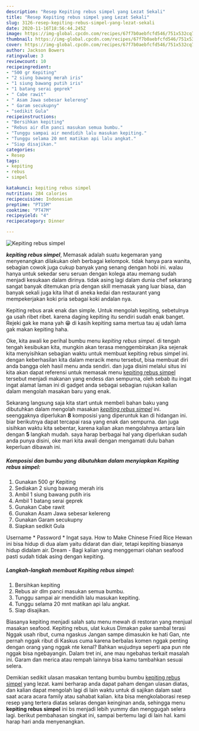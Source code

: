 ```yaml
---
description: "Resep Kepiting rebus simpel yang Lezat Sekali"
title: "Resep Kepiting rebus simpel yang Lezat Sekali"
slug: 3126-resep-kepiting-rebus-simpel-yang-lezat-sekali
date: 2020-11-16T18:56:44.245Z
image: https://img-global.cpcdn.com/recipes/67f7b0aebfcfd546/751x532cq70/kepiting-rebus-simpel-foto-resep-utama.jpg
thumbnail: https://img-global.cpcdn.com/recipes/67f7b0aebfcfd546/751x532cq70/kepiting-rebus-simpel-foto-resep-utama.jpg
cover: https://img-global.cpcdn.com/recipes/67f7b0aebfcfd546/751x532cq70/kepiting-rebus-simpel-foto-resep-utama.jpg
author: Jackson Bowers
ratingvalue: 3
reviewcount: 10
recipeingredient:
- "500 gr Kepiting"
- "2 siung bawang merah iris"
- "1 siung bawang putih iris"
- "1 batang serai geprek"
- " Cabe rawit"
- " Asam Jawa sebesar kelereng"
- " Garam secukupny"
- "sedikit Gula"
recipeinstructions:
- "Bersihkan kepiting"
- "Rebus air dlm panci masukan semua bumbu."
- "Tunggu sampai air mendidih lalu masukan kepiting."
- "Tunggu selama 20 mnt matikan api lalu angkat."
- "Siap disajikan."
categories:
- Resep
tags:
- kepiting
- rebus
- simpel

katakunci: kepiting rebus simpel 
nutrition: 284 calories
recipecuisine: Indonesian
preptime: "PT15M"
cooktime: "PT47M"
recipeyield: "4"
recipecategory: Dinner

---
```



![Kepiting rebus simpel](https://img-global.cpcdn.com/recipes/67f7b0aebfcfd546/751x532cq70/kepiting-rebus-simpel-foto-resep-utama.jpg)

<b><i>kepiting rebus simpel</i></b>, Memasak adalah suatu kegemaran yang menyenangkan dilakukan oleh berbagai kelompok. tidak hanya para wanita, sebagian cowok juga cukup banyak yang senang dengan hobi ini. walau hanya untuk sekedar seru seruan dengan kolega atau memang sudah menjadi kesukaan dalam dirinya. tidak asing lagi dalam dunia chef sekarang sangat banyak ditemukan pria dengan skill memasak yang luar biasa, dan banyak sekali juga kita lihat di aneka kedai dan restaurant yang mempekerjakan koki pria sebagai koki andalan nya.

Kepiting rebus arak enak dan simple. Untuk mengolah kepiting, sebetulnya ga usah ribet ribet. karena daging kepiting itu sendiri sudah enak banget. Rejeki gak ke mana yah 😁 di kasih kepiting sama mertua tau aj udah lama gak makan kepiting haha.

Oke, kita awali ke perihal bumbu menu <i>kepiting rebus simpel</i>. di tengah tengah kesibukan kita, mungkin akan terasa menggembirakan jika sejenak kita menyisihkan sebagian waktu untuk membuat kepiting rebus simpel ini. dengan keberhasilan kita dalam meracik menu tersebut, bisa membuat diri anda bangga oleh hasil menu anda sendiri. dan juga disini melalui situs ini kita akan dapat referensi untuk memasak menu <u>kepiting rebus simpel</u> tersebut menjadi makanan yang endess dan sempurna, oleh sebab itu ingat ingat alamat laman ini di gadget anda sebagai sebagian rujukan kalian dalam mengolah masakan baru yang enak.


Sekarang langsung saja kita start untuk membeli bahan baku yang dibutuhkan dalam mengolah masakan <u><i>kepiting rebus simpel</i></u> ini. seenggaknya diperlukan <b>8</b> komposisi yang diperuntuk kan di hidangan ini. biar berikutnya dapat tercapai rasa yang enak dan sempurna. dan juga sisihkan waktu kita sebentar, karena kalian akan mengolahnya antara lain dengan <b>5</b> langkah mudah. saya harap berbagai hal yang diperlukan sudah anda punya disini, oke mari kita awali dengan mengamati dulu bahan keperluan dibawah ini.

<!--inarticleads1-->

##### Komposisi dan bumbu yang dibutuhkan dalam menyiapkan Kepiting rebus simpel:

1. Gunakan 500 gr Kepiting
1. Sediakan 2 siung bawang merah iris
1. Ambil 1 siung bawang putih iris
1. Ambil 1 batang serai geprek
1. Gunakan  Cabe rawit
1. Gunakan  Asam Jawa sebesar kelereng
1. Gunakan  Garam secukupny
1. Siapkan sedikit Gula


Username * Password * Ingat saya. How to Make Chinese Fried Rice Hewan ini bisa hidup di dua alam yaitu didarat dan diair, tetapi kepiting biasanya hidup didalam air. Dream - Bagi kalian yang menggemari olahan seafood pasti sudah tidak asing dengan kepiting. 

<!--inarticleads2-->

##### Langkah-langkah membuat Kepiting rebus simpel:

1. Bersihkan kepiting
1. Rebus air dlm panci masukan semua bumbu.
1. Tunggu sampai air mendidih lalu masukan kepiting.
1. Tunggu selama 20 mnt matikan api lalu angkat.
1. Siap disajikan.


Biasanya kepiting menjadi salah satu menu mewah di restoran yang menjual masakan seafood. Kepiting rebus, ulat kukus Dimakan pake sambal terasi Nggak usah ribut, cuma ngaskus Jangan sampe dimasukin ke hati Gan, nte pernah nggak ribut di Kaskus cuma karena berbalas komen nggak penting dengan orang yang nggak nte kenal? Bahkan wujudnya seperti apa pun nte nggak bisa ngebayangin. Dalam tret ini, ane mau ngebahas terkait masalah ini. Garam dan merica atau rempah lainnya bisa kamu tambahkan sesuai selera. 

Demikian sedikit ulasan masakan tentang bumbu bumbu <u>kepiting rebus simpel</u> yang lezat. kami berharap anda dapat paham dengan ulasan diatas, dan kalian dapat mengolah lagi di lain waktu untuk di sajikan dalam saat saat acara acara family atau sahabat kalian. kita bisa mengkolaborasi resep resep yang tertera diatas selaras dengan keinginan anda, sehingga menu <b>kepiting rebus simpel</b> ini bs menjadi lebih yummy dan menggugah selera lagi. berikut pembahasan singkat ini, sampai bertemu lagi di lain hal. kami harap hari anda menyenangkan.
